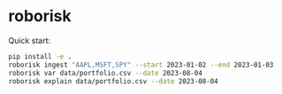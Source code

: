 # roborisk

Quick start:

```bash
pip install -e .
roborisk ingest "AAPL,MSFT,SPY" --start 2023-01-02 --end 2023-01-03
roborisk var data/portfolio.csv --date 2023-08-04
roborisk explain data/portfolio.csv --date 2023-08-04
```
